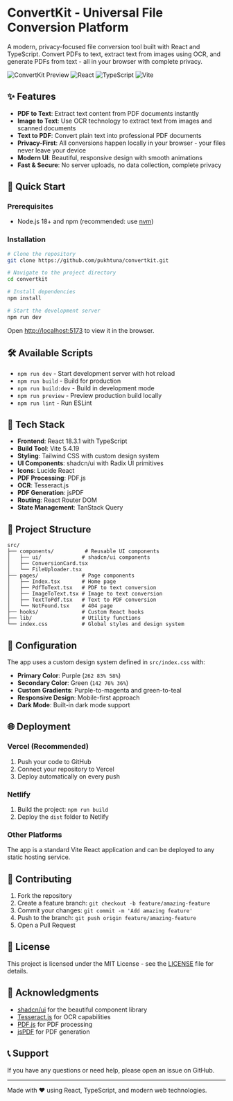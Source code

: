 # ConvertKit - Universal File Conversion Platform

A modern, privacy-focused file conversion tool built with React and TypeScript. Convert PDFs to text, extract text from images using OCR, and generate PDFs from text - all in your browser with complete privacy.

![ConvertKit Preview](https://img.shields.io/badge/Status-Live-brightgreen)
![React](https://img.shields.io/badge/React-18.3.1-blue)
![TypeScript](https://img.shields.io/badge/TypeScript-5.8.3-blue)
![Vite](https://img.shields.io/badge/Vite-5.4.19-purple)

## ✨ Features

- **PDF to Text**: Extract text content from PDF documents instantly
- **Image to Text**: Use OCR technology to extract text from images and scanned documents
- **Text to PDF**: Convert plain text into professional PDF documents
- **Privacy-First**: All conversions happen locally in your browser - your files never leave your device
- **Modern UI**: Beautiful, responsive design with smooth animations
- **Fast & Secure**: No server uploads, no data collection, complete privacy

## 🚀 Quick Start

### Prerequisites

- Node.js 18+ and npm (recommended: use [nvm](https://github.com/nvm-sh/nvm#installing-and-updating))

### Installation

```bash
# Clone the repository
git clone https://github.com/pukhtuna/convertkit.git

# Navigate to the project directory
cd convertkit

# Install dependencies
npm install

# Start the development server
npm run dev
```

Open [http://localhost:5173](http://localhost:5173) to view it in the browser.

## 🛠️ Available Scripts

- `npm run dev` - Start development server with hot reload
- `npm run build` - Build for production
- `npm run build:dev` - Build in development mode
- `npm run preview` - Preview production build locally
- `npm run lint` - Run ESLint

## 🎨 Tech Stack

- **Frontend**: React 18.3.1 with TypeScript
- **Build Tool**: Vite 5.4.19
- **Styling**: Tailwind CSS with custom design system
- **UI Components**: shadcn/ui with Radix UI primitives
- **Icons**: Lucide React
- **PDF Processing**: PDF.js
- **OCR**: Tesseract.js
- **PDF Generation**: jsPDF
- **Routing**: React Router DOM
- **State Management**: TanStack Query

## 📁 Project Structure

```
src/
├── components/          # Reusable UI components
│   ├── ui/             # shadcn/ui components
│   ├── ConversionCard.tsx
│   └── FileUploader.tsx
├── pages/              # Page components
│   ├── Index.tsx       # Home page
│   ├── PdfToText.tsx   # PDF to text conversion
│   ├── ImageToText.tsx # Image to text conversion
│   ├── TextToPdf.tsx   # Text to PDF conversion
│   └── NotFound.tsx    # 404 page
├── hooks/              # Custom React hooks
├── lib/                # Utility functions
└── index.css           # Global styles and design system
```

## 🔧 Configuration

The app uses a custom design system defined in `src/index.css` with:

- **Primary Color**: Purple (`262 83% 58%`)
- **Secondary Color**: Green (`142 76% 36%`)
- **Custom Gradients**: Purple-to-magenta and green-to-teal
- **Responsive Design**: Mobile-first approach
- **Dark Mode**: Built-in dark mode support

## 🌐 Deployment

### Vercel (Recommended)

1. Push your code to GitHub
2. Connect your repository to Vercel
3. Deploy automatically on every push

### Netlify

1. Build the project: `npm run build`
2. Deploy the `dist` folder to Netlify

### Other Platforms

The app is a standard Vite React application and can be deployed to any static hosting service.

## 🤝 Contributing

1. Fork the repository
2. Create a feature branch: `git checkout -b feature/amazing-feature`
3. Commit your changes: `git commit -m 'Add amazing feature'`
4. Push to the branch: `git push origin feature/amazing-feature`
5. Open a Pull Request

## 📄 License

This project is licensed under the MIT License - see the [LICENSE](LICENSE) file for details.

## 🙏 Acknowledgments

- [shadcn/ui](https://ui.shadcn.com/) for the beautiful component library
- [Tesseract.js](https://tesseract.projectnaptha.com/) for OCR capabilities
- [PDF.js](https://mozilla.github.io/pdf.js/) for PDF processing
- [jsPDF](https://github.com/parallax/jsPDF) for PDF generation

## 📞 Support

If you have any questions or need help, please open an issue on GitHub.

---

Made with ❤️ using React, TypeScript, and modern web technologies.